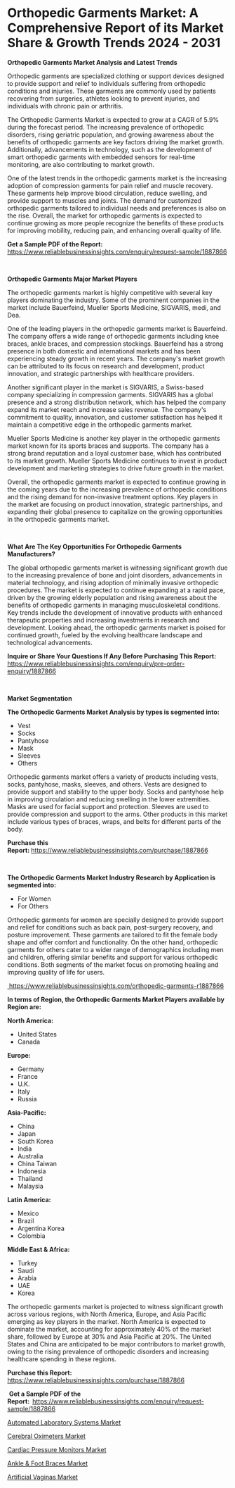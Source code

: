 <p><h1>Orthopedic Garments Market: A Comprehensive Report of its Market Share & Growth Trends 2024 - 2031</h1></p><p><strong>Orthopedic Garments Market Analysis and Latest Trends</strong></p>
<p><p>Orthopedic garments are specialized clothing or support devices designed to provide support and relief to individuals suffering from orthopedic conditions and injuries. These garments are commonly used by patients recovering from surgeries, athletes looking to prevent injuries, and individuals with chronic pain or arthritis.</p><p>The Orthopedic Garments Market is expected to grow at a CAGR of 5.9% during the forecast period. The increasing prevalence of orthopedic disorders, rising geriatric population, and growing awareness about the benefits of orthopedic garments are key factors driving the market growth. Additionally, advancements in technology, such as the development of smart orthopedic garments with embedded sensors for real-time monitoring, are also contributing to market growth.</p><p>One of the latest trends in the orthopedic garments market is the increasing adoption of compression garments for pain relief and muscle recovery. These garments help improve blood circulation, reduce swelling, and provide support to muscles and joints. The demand for customized orthopedic garments tailored to individual needs and preferences is also on the rise. Overall, the market for orthopedic garments is expected to continue growing as more people recognize the benefits of these products for improving mobility, reducing pain, and enhancing overall quality of life.</p></p>
<p><strong>Get a Sample PDF of the Report:&nbsp;</strong> <a href="https://www.reliablebusinessinsights.com/enquiry/request-sample/1887866">https://www.reliablebusinessinsights.com/enquiry/request-sample/1887866</a></p>
<p>&nbsp;</p>
<p><strong>Orthopedic Garments Major Market Players</strong></p>
<p><p>The orthopedic garments market is highly competitive with several key players dominating the industry. Some of the prominent companies in the market include Bauerfeind, Mueller Sports Medicine, SIGVARIS, medi, and Dea. </p><p>One of the leading players in the orthopedic garments market is Bauerfeind. The company offers a wide range of orthopedic garments including knee braces, ankle braces, and compression stockings. Bauerfeind has a strong presence in both domestic and international markets and has been experiencing steady growth in recent years. The company's market growth can be attributed to its focus on research and development, product innovation, and strategic partnerships with healthcare providers.</p><p>Another significant player in the market is SIGVARIS, a Swiss-based company specializing in compression garments. SIGVARIS has a global presence and a strong distribution network, which has helped the company expand its market reach and increase sales revenue. The company's commitment to quality, innovation, and customer satisfaction has helped it maintain a competitive edge in the orthopedic garments market.</p><p>Mueller Sports Medicine is another key player in the orthopedic garments market known for its sports braces and supports. The company has a strong brand reputation and a loyal customer base, which has contributed to its market growth. Mueller Sports Medicine continues to invest in product development and marketing strategies to drive future growth in the market.</p><p>Overall, the orthopedic garments market is expected to continue growing in the coming years due to the increasing prevalence of orthopedic conditions and the rising demand for non-invasive treatment options. Key players in the market are focusing on product innovation, strategic partnerships, and expanding their global presence to capitalize on the growing opportunities in the orthopedic garments market.</p></p>
<p>&nbsp;</p>
<p><strong>What Are The Key Opportunities For Orthopedic Garments Manufacturers?</strong></p>
<p><p>The global orthopedic garments market is witnessing significant growth due to the increasing prevalence of bone and joint disorders, advancements in material technology, and rising adoption of minimally invasive orthopedic procedures. The market is expected to continue expanding at a rapid pace, driven by the growing elderly population and rising awareness about the benefits of orthopedic garments in managing musculoskeletal conditions. Key trends include the development of innovative products with enhanced therapeutic properties and increasing investments in research and development. Looking ahead, the orthopedic garments market is poised for continued growth, fueled by the evolving healthcare landscape and technological advancements.</p></p>
<p><strong>Inquire or Share Your Questions If Any Before Purchasing This Report:</strong> <a href="https://www.reliablebusinessinsights.com/enquiry/pre-order-enquiry/1887866">https://www.reliablebusinessinsights.com/enquiry/pre-order-enquiry/1887866</a></p>
<p>&nbsp;</p>
<p><strong>Market Segmentation</strong></p>
<p><strong>The Orthopedic Garments Market Analysis by types is segmented into:</strong></p>
<p><ul><li>Vest</li><li>Socks</li><li>Pantyhose</li><li>Mask</li><li>Sleeves</li><li>Others</li></ul></p>
<p><p>Orthopedic garments market offers a variety of products including vests, socks, pantyhose, masks, sleeves, and others. Vests are designed to provide support and stability to the upper body. Socks and pantyhose help in improving circulation and reducing swelling in the lower extremities. Masks are used for facial support and protection. Sleeves are used to provide compression and support to the arms. Other products in this market include various types of braces, wraps, and belts for different parts of the body.</p></p>
<p><strong>Purchase this Report:&nbsp;</strong><a href="https://www.reliablebusinessinsights.com/purchase/1887866">https://www.reliablebusinessinsights.com/purchase/1887866</a></p>
<p>&nbsp;</p>
<p><strong>The Orthopedic Garments Market Industry Research by Application is segmented into:</strong></p>
<p><ul><li>For Women</li><li>For Others</li></ul></p>
<p><p>Orthopedic garments for women are specially designed to provide support and relief for conditions such as back pain, post-surgery recovery, and posture improvement. These garments are tailored to fit the female body shape and offer comfort and functionality. On the other hand, orthopedic garments for others cater to a wider range of demographics including men and children, offering similar benefits and support for various orthopedic conditions. Both segments of the market focus on promoting healing and improving quality of life for users.</p></p>
<p><a href="https://www.reliablebusinessinsights.com/orthopedic-garments-r1887866">&nbsp;https://www.reliablebusinessinsights.com/orthopedic-garments-r1887866</a></p>
<p><strong>In terms of Region, the Orthopedic Garments Market Players available by Region are:</strong></p>
<p>
    <p> <strong> North America: </strong>
        <ul>
            <li>United States</li>
            <li>Canada</li>
        </ul>
        </p> 
    <p> <strong> Europe: </strong>
        <ul>
            <li>Germany</li>
            <li>France</li>
            <li>U.K.</li>
            <li>Italy</li>
            <li>Russia</li>
        </ul>
        </p> 
    <p> <strong> Asia-Pacific: </strong>
        <ul>
            <li>China</li>
            <li>Japan</li>
            <li>South Korea</li>
            <li>India</li>
            <li>Australia</li>
            <li>China Taiwan</li>
            <li>Indonesia</li>
            <li>Thailand</li>
            <li>Malaysia</li>
        </ul>
        </p> 
    <p> <strong> Latin America: </strong>
        <ul>
            <li>Mexico</li>
            <li>Brazil</li>
            <li>Argentina Korea</li>
            <li>Colombia</li>
        </ul>
        </p> 
    <p> <strong> Middle East & Africa: </strong>
        <ul>
            <li>Turkey</li>
            <li>Saudi</li>
            <li>Arabia</li>
            <li>UAE</li>
            <li>Korea</li>
        </ul>
    </p>
    </p>
<p><p>The orthopedic garments market is projected to witness significant growth across various regions, with North America, Europe, and Asia Pacific emerging as key players in the market. North America is expected to dominate the market, accounting for approximately 40% of the market share, followed by Europe at 30% and Asia Pacific at 20%. The United States and China are anticipated to be major contributors to market growth, owing to the rising prevalence of orthopedic disorders and increasing healthcare spending in these regions.</p></p>
<p><strong>Purchase this Report: </strong><a href="https://www.reliablebusinessinsights.com/purchase/1887866">https://www.reliablebusinessinsights.com/purchase/1887866</a></p>
<p>&nbsp;<strong>Get a Sample PDF of the Report:&nbsp;&nbsp;</strong><a href="https://www.reliablebusinessinsights.com/enquiry/request-sample/1887866">https://www.reliablebusinessinsights.com/enquiry/request-sample/1887866</a></p>
<p><strong></strong></p>
<p><p><a href="https://github.com/ochgvvcj16/Market-Research-Report-List-1/blob/main/automated-laboratory-systems-market.md">Automated Laboratory Systems Market</a></p><p><a href="https://github.com/JosephMorgnlvXXff/Market-Research-Report-List-1/blob/main/cerebral-oximeters-market.md">Cerebral Oximeters Market</a></p><p><a href="https://github.com/nicoletavirag/Market-Research-Report-List-4/blob/main/cardiac-pressure-monitors-market.md">Cardiac Pressure Monitors Market</a></p><p><a href="https://github.com/trameciabutler45/Market-Research-Report-List-1/blob/main/ankle-foot-braces-market.md">Ankle & Foot Braces Market</a></p><p><a href="https://github.com/btwcqfvq34/Market-Research-Report-List-2/blob/main/artificial-vaginas-market.md">Artificial Vaginas Market</a></p></p>